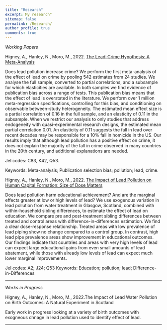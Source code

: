 ```yaml
---
title: "Research"
excerpt: My research"
sitemap: false
permalink: /Research/
author_profile: true
comments: true
---
```


<p><em>Working Papers</em></p>

Higney, A., Hanley, N., Moro, M., 2022. <a href="/home/assets/images/LeadCrimeMetaAnalysis_20220110.pdf">The Lead-Crime Hypothesis: A Meta-Analysis</a>

Does lead pollution increase crime? We perform the first meta-analysis of the effect of lead on crime by pooling 542 estimates from 24 studies. We analyse the full sample, converted to partial correlations, and a subsample for which elasticities are available. In both samples we find evidence of publication bias across a range of tests. This publication bias means that the effect of lead is overstated in the literature. We perform over 1 million meta-regression specifications, controlling for this bias, and conditioning on observable between-study heterogeneity. The estimated mean effect size is a partial correlation of 0.16 in the full sample, and an elasticity of 0.11 in the subsample. When we restrict our analysis to only studies that address endogeneity with quasi-experimental research designs, the estimated mean partial correlation 0.01. An elasticity of 0.11 suggests the fall in lead over recent decades may be responsible for a 10% fall in homicide in the US. Our results imply that although lead pollution has a positive effect on crime, it does not explain the majority of the fall in crime observed in many countries in the 20th century, and additional explanations are needed.

Jel codes: C83, K42, Q53.

Keywords: Meta-analysis; Publication selection bias; pollution; lead; crime.

Higney, A., Hanley, N., Moro, M., 2022. <a href="home/blob/master/assets/images/leadEducation20220129.pdf">The Impact of Lead Pollution on Human Capital Formation: Size of Dose Matters</a>

Does lead pollution harm educational achievement? And are the marginal effects greater at low or high levels of lead? We use exogenous variation in lead pollution from water treatment in Glasgow, Scotland, combined with within-household sibling differences, to estimate the effect of lead on education. We compare pre and post-treatment sibling differences between treated and control areas with difference-in-differences estimation. We find a clear dose-response relationship. Treated areas with low prevalence of lead piping show no change compared to a control group. In contrast, high lead pipe prevalence areas show improvement in educational outcomes. Our findings indicate that countries and areas with very high levels of lead can expect large educational gains from even small amounts of lead abatement, while those with already low levels of lead can expect much lower marginal improvements.

Jel codes: A2; J24; Q53
Keywords: Education; pollution; lead; Difference-in-Differences

<hr>
<p><em>Works in Progress</em></p>

Higney, A., Hanley, N., Moro, M., 2022.The Impact of Lead Water Pollution on Birth Outcomes: A Natural Experiment in Scotland

Early work in progress looking at a variety of birth outcomes with exogneous chnage in lead pollution used to identify effect of lead. 

<hr>
